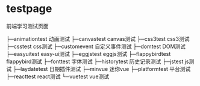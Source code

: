 # testpage
前端学习测试页面

├─animationtest 动画测试
├─canvastest	canvas测试
├─css3test		css3测试
├─csstest		css测试
├─customevent	自定义事件测试
├─domtest		DOM测试
├─easyuitest	easy-ui测试
├─eggjstest		eggjs测试
├─flappybirdtest  flappybird测试
├─fonttest			字体测试
├─historytest		历史记录测试
├─jstest			js测试
├─laydatetest		日期插件测试
├─minvue			迷你vue
├─platformtest		平台测试
├─reacttest			react测试
└─vuetest			vue测试

